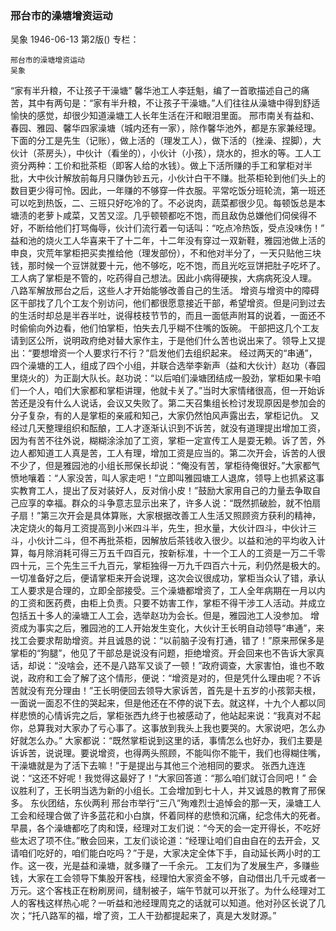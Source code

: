 ### 邢台市的澡塘增资运动
吴象
1946-06-13
第2版()
专栏：

    邢台市的澡塘增资运动
    吴象
  “家有半升粮，不让孩子干澡塘”
    馨华池工人李廷魁，编了一首歌描述自己的痛苦，其中有两句是：“家有半升粮，不让孩子干澡塘。”人们往往从澡塘中得到舒适愉快的感觉，却很少知道澡塘工人长年生活在汗和眼泪里面。
    邢市南关有益和、春园、雅园、馨华四家澡塘（城内还有一家），除作馨华池外，都是东家兼经理。下面的分工是先生（记账），做上活的（理发工人），做下活的（挫澡、捏脚），大伙计（茶房头），中伙计（看坐的），小伙计（小孩），烧水的，担水的等。工人工资分两种：工价和批茶柜（即客人给的水钱）。做上下活所赚的手工和掌柜对半批，大中伙计解放前每月只赚伪钞五元，小伙计白干不赚。批茶柜轮到他们头上的数目更少得可怜。因此，一年赚的不够穿一件衣服。平常吃饭分班轮流，第一班还可以吃到热饭，二、三班只好吃冷的了。不必说肉，蔬菜都很少见。每顿饭总是本塘渍的老萝卜咸菜，又苦又涩。几乎顿顿都吃不饱，而且敌伪总嫌他们伺侯得不好，不断给他们打骂侮辱，伙计们流行着一句话叫：“吃点冷热饭，受点没味伤！”
    益和池的烧火工人华喜来干了十二年，十二年没有穿过一双新鞋，雅园池做上活的申良，灾荒年掌柜把买卖推给他（理发部份），不和他对半分了，一天只贴他三块钱，那时候一个豆饼就要十元，他不够吃，吃不饱，而且光吃豆饼把肚子吃坏了。工人病了掌柜是不管的，吃药得自己想法。因此小病得硬挨，大病病死没人理。
    八路军解放邢台之后，这些人才开始能够改善自己的生活。
  增资与增资中的障碍
    区干部找了几个工友个别访问，他们都很愿意接近干部，希望增资。但是问到过去的生活时却总是半吞半吐，说得枝枝节节的，而且一面低声附耳的说着，一面还不时偷偷向外边看，他们怕掌柜，怕失去几乎糊不住嘴的饭碗。
    干部把这几个工友请到区公所，说明政府绝对替大家作主，于是他们什么苦也说出来了。领导上又提出：“要想增资一个人要求行不行？”启发他们去组织起来。
    经过两天的“串通”，四个澡塘的工人，组成了四个小组，并联合选举李新声（益和大伙计）赵功（春园里烧火的）为正副大队长。赵功说：“以后咱们澡塘团结成一股劲，掌柜如果卡咱们一个人，咱们大家都和掌柜讲理，他就卡关了。”当时大家情绪很高，但一开始诉苦还是没有什么人说话，会议又失败了。第二天召集组长检讨发现原因是参加会的分子复杂，有的人是掌柜的亲戚和知己，大家仍然怕风声露出去，掌柜记仇。
    又经过几天整理组织和酝酿，工人才逐渐认识到不诉苦，就没有道理提出增加工资，因为有苦不往外说，糊糊涂涂加了工资，掌柜一定宣传工人是耍无赖。诉了苦，外边人都知道工人真是苦，工人有理，增加工资是应当的。第二次开会，诉苦的人很不少了，但是雅园池的小组长邢保长却说：“俺没有苦，掌柜待俺很好。”大家都气愤地嚷着：“人家没苦，叫人家走吧！”立即叫雅园塘工人退席，领导上也抓紧这事实教育工人，提出了反对装好人，反对俏小皮！”鼓励大家用自己的力量去争取自己应享的幸福。群众的斗争意志显示出来了，许多人说：“既然抓破脸，就不怕扇子扇！”第三次开会是具体算账，大家根据改善工人生活又照顾资方获利的精神，决定烧火的每月工资提高到小米四斗半，先生，担水量，大伙计四斗，中伙计三斗，小伙计二斗，但不再批茶柜，因解放后茶钱收入很少。以益和池的平均收入计算，每月除消耗可得三万五千四百元，按新标准，十一个工人的工资是一万二千零四十元，三个先生三千九百元，掌柜独得一万九千四百六十元，利仍然是极大的。
    一切准备好之后，便请掌柜来开会说理，这次会议很成功，掌柜当众认了错，承认工人要求是合理的，立即全部接受。三个澡塘都增资了，工人全年病期在一月以内的工资和医药费，由柜上负责。只要不妨害工作，掌柜不得干涉工人活动。并成立包括五十多人的澡塘工人工会，选举赵功为会长。但是，雅园池工人没参加。
    增资成为事实之后，雅园池的工人开始发生变化，大伙计王长明自动领导“串通”，来找工会要求帮助增资。并且诚恳的说：“以前脑子没有打通，错了！”原来邢保多是掌柜的“狗腿”，他见了干部总是说没有问题，拒绝增资。开会回来也不告诉大家真话，却说：“没啥会，还不是八路军又谈了一顿！”政府调查，大家害怕，谁也不敢说，政府和工会了解了这个情形，便说：“增资是对的，但是凭什么理由呢？不诉苦就没有充分理由！”王长明便回去领导大家诉苦，首先是十五岁的小孩郭夫根，一面说一面忍不住的哭起来，但是他还在不停的说下去。就这样，十九个人都以同样悲愤的心情诉完之后，掌柜张西九终于也被感动了，他站起来说：“我真对不起你，总算我对大家办了亏心事了。这事放到我头上我也要哭的。大家说吧，怎么办好就怎么办。”
    大家都说：“既然掌柜说到这里的话，事情怎么也好办，我们主要是诉诉苦，说说理。要说增资，也得两头照顾，不能叫你不能干，我们也得糊住嘴，干澡塘就是为了活下去嘛！”于是提出与其他三个池相同的要求。
    张西九连连说：“这还不好呢！我觉得这最好了！”大家回答道：“那么咱们就订合同吧！”
    会议胜利了，王长明当选为新的小组长。工会增加到七十人，并又诚恳的教育了邢保多。
        东伙团结，东伙两利
    邢台市举行“三八”殉难烈士追悼会的那一天，澡塘工人工会和经理合做了许多蓝花和小白旗，怀着同样的悲愤和沉痛，纪念伟大的死者。早晨，各个澡塘都吃了肉和馍，经理对工友们说：“今天的会一定开得长，不吃好些太迟了项不住。”散会回来，工友们谈论道：“经理让咱们自由自在的去开会，又请咱们吃好的，咱们能白吃吗？”于是，大家决定全体下手，自动延长两小时的工作。这一夜，光是益和澡塘，就多赚了一千余元。
    工友们为了发展生产，多赚些钱，大家在工会领导下集股开客栈，经理怕大家资金不够，自动借出几千元或者一万元。这个客栈正在粉刷房间，缝制被子，端午节就可以开张了。为什么经理对工人的客栈这样热心呢？一听益和池经理周克之的话就可以知道。他对孙区长说了几次；“托八路军的福，增了资，工人干劲都提起来了，真是大发财源。”
